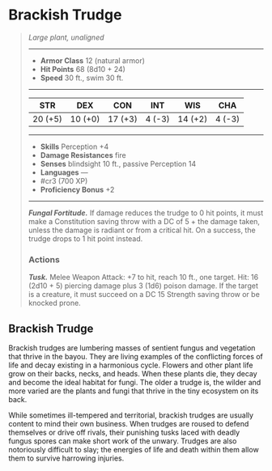 # Brackish Trudge
>*Large plant, unaligned*
>___
>- **Armor Class** 12 (natural armor)
>- **Hit Points** 68 (8d10 + 24)
>- **Speed** 30 ft., swim 30 ft.
>___
>|STR|DEX|CON|INT|WIS|CHA|
>|:---:|:---:|:---:|:---:|:---:|:---:|
>|20 (+5)|10 (+0)|17 (+3)|4 (-3)|14 (+2)|4 (-3)|
>___
>- **Skills** Perception +4
>- **Damage Resistances** fire
>- **Senses** blindsight 10 ft., passive Perception 14
>- **Languages** —
>- #cr3 (700 XP)
>- **Proficiency Bonus** +2
>___
>***Fungal Fortitude.*** If damage reduces the trudge to 0 hit points, it must make a Constitution saving throw with a DC of 5 + the damage taken, unless the damage is radiant or from a critical hit. On a success, the trudge drops to 1 hit point instead.  
>
>### Actions
>***Tusk.*** Melee Weapon Attack: +7 to hit, reach 10 ft., one target. Hit: 16 (2d10 + 5) piercing damage plus 3 (1d6) poison damage. If the target is a creature, it must succeed on a DC 15 Strength saving throw or be knocked prone.

## Brackish Trudge

Brackish trudges are lumbering masses of sentient fungus and vegetation that thrive in the bayou. They are living examples of the conflicting forces of life and decay existing in a harmonious cycle. Flowers and other plant life grow on their backs, necks, and heads. When these plants die, they decay and become the ideal habitat for fungi. The older a trudge is, the wilder and more varied are the plants and fungi that thrive in the tiny ecosystem on its back.

While sometimes ill-tempered and territorial, brackish trudges are usually content to mind their own business. When trudges are roused to defend themselves or drive off rivals, their punishing tusks laced with deadly fungus spores can make short work of the unwary. Trudges are also notoriously difficult to slay; the energies of life and death within them allow them to survive harrowing injuries.